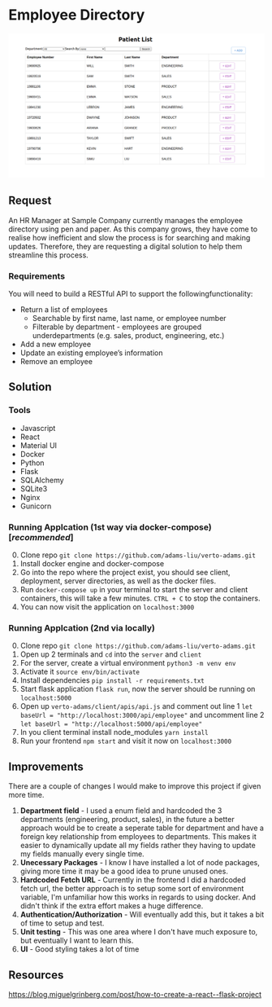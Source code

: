 
# Employee Directory

![alt text](app_photo.png)
  
## Request

An HR Manager at Sample Company currently manages the employee directory using pen and paper. As this company grows, they have come to realise how inefficient and slow the process is for searching and making updates. Therefore, they are requesting a digital solution to help them streamline this process.

### Requirements
You will need to build a RESTful API to support the followingfunctionality:
- Return a list of employees
	- Searchable by first name, last name, or employee number
	- Filterable by department - employees are grouped underdepartments (e.g. sales, product, engineering, etc.)
- Add a new employee
- Update an existing employee’s information
- Remove an employee

  

## Solution

### Tools
- Javascript
- React
- Material UI
- Docker
- Python
- Flask
- SQLAlchemy
- SQLite3
- Nginx
- Gunicorn

### Running Applcation (1st way via docker-compose)[*recommended*]
0. Clone repo `git clone https://github.com/adams-liu/verto-adams.git`
1. Install docker engine and docker-compose
2. Go into the repo where the project exist, you should see client, deployment, server directories, as well as the docker files.
3. Run `docker-compose up` in your terminal to start the server and client containers, this will take a few minutes. `CTRL + C` to stop the containers.
4. You can now visit the application on `localhost:3000`



### Running Applcation (2nd via locally)
0. Clone repo `git clone https://github.com/adams-liu/verto-adams.git`
1. Open up 2 terminals and `cd` into the `server` and `client`
2. For the server, create a virtual environment `python3 -m venv env`
3. Activate it `source env/bin/activate`
4. Install dependencies `pip install -r requirements.txt`
5. Start flask application `flask run`, now the server should be running on `localhost:5000`
6. Open up `verto-adams/client/apis/api.js` and comment out line 1 `let baseUrl = "http://localhost:3000/api/employee"` and uncomment line 2  `let baseUrl = "http://localhost:5000/api/employee"` 
7. In you client terminal install node_modules `yarn install`
8. Run your frontend `npm start` and visit it now on `localhost:3000`



## Improvements
There are a couple of changes I would make to improve this project if given more time.

1. **Department field** - I used a enum field and hardcoded the 3 departments (engineering, product, sales), in the future a better approach would be to create a seperate table for department and have a foreign key relationship from employees to departments. This makes it easier to dynamically update all my fields rather they having to update my fields manually every single time.
2. **Unecessary Packages** -  I know I have installed a lot of node packages, giving more time it may be a good idea to prune unused ones.
3. **Hardcoded Fetch URL** - Currently in the frontend I did a hardcoded fetch url, the better approach is to setup some sort of environment variable, I'm unfamiliar how this works in regards to using docker. And didn't think if the extra effort makes a huge difference. 
4. **Authentication/Authorization** - Will eventually add this, but it takes a bit of time to setup and test.
5. **Unit testing** - This was one area where I don't have much exposure to, but eventually I want to learn this.
6. **UI** - Good styling takes a lot of time 

## Resources
https://blog.miguelgrinberg.com/post/how-to-create-a-react--flask-project
